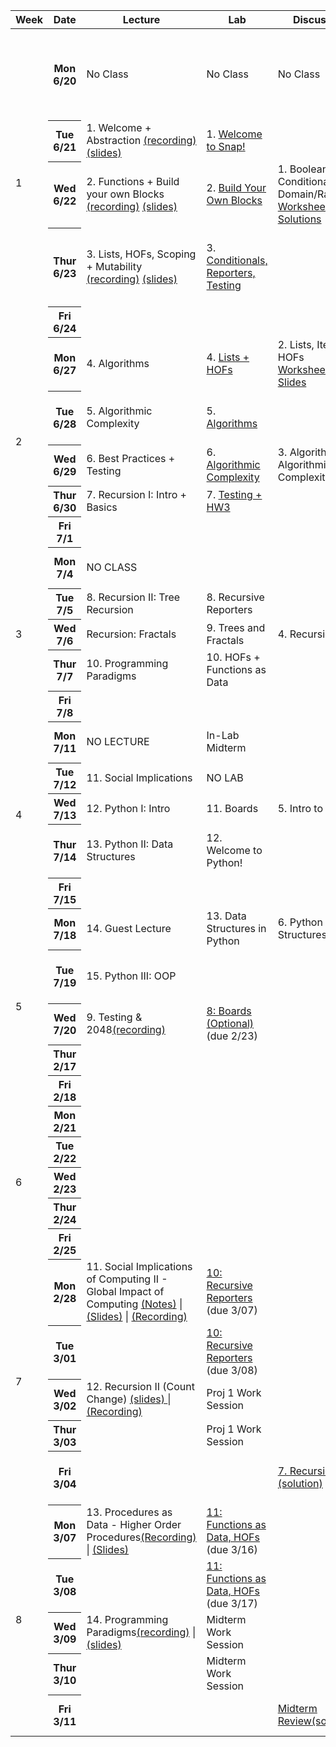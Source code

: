 <table class="table table-bordered schedule-table">
  <thead>
    <tr>
      <th class="center schedule-week-num">Week</th>
      <th>Date</th>
      <th>Lecture</th>
      <th>Lab</th>
      <th>Discussion</th>
      <th>Assignment</th>
    </tr>
  </thead>
  <tbody class="js-scheduleContent">
    <tr>
      <td rowspan=5>1</td> <!-- Week Number -->
      <!-- WEEK ONE------------------------------------------------------------ -->
      <th>Mon 6/20</th> <!-- Date -->
      <td>No Class</td> <!-- Lecture -->
      <td>No Class</td> <!-- Lab -->
      <td>No Class</td> <!-- Discussion -->
      <td>release <a href="https://www.gradescope.com/courses/404659/assignments/2107192/submissions/new">HW 0: Introduce Yourself and Syllabus Quiz</a> (due Thurs 6/23)</td> <!-- Assignment -->
    </tr>
    <tr>
      <th>Tue 6/21</th> <!-- Date -->
      <td>1. Welcome + Abstraction <a href="https://youtu.be/vqgdqUCU0AY">(recording)</a> <a href="https://docs.google.com/presentation/d/1ySmZlnVdc2sHoSZs1IWIT4t0NPsx5HLuvUEd85VgJ5c/edit?usp=sharing">(slides)</a></td> <!-- Lecture -->
      <td>1. <a href="https://cs10.org/bjc-r/topic/topic.html?topic=berkeley_bjc/intro_pair/1-introduction.topic&course=&novideo&noreading&noassignment">Welcome to Snap!</a></td> <!-- Lab -->
      <td></td> <!-- Discussion -->
      <td></td> <!-- Assignment -->
    </tr>
    <tr>
      <th>Wed 6/22 </th> <!-- Date -->
      <td>2. Functions + Build your own Blocks <a href="https://youtu.be/7aBX93awOuA">(recording)</a> <a href="https://docs.google.com/presentation/d/1Nv7wDxVOI4C5Et2-K-UNAxBqHMnzud7muP39tl0iqiA/edit?usp=sharing">(slides)</a></td> <!-- Lecture -->
      <td>2. <a href="https://cs10.org/bjc-r/topic/topic.html?topic=berkeley_bjc/intro_pair/2-loops-variables.topic&course=&novideo&noreading&noassignment">Build Your Own Blocks</a></td> <!-- Lab -->
      <td>1. Booleans, Conditionals, Domain/Range<br/>
      <a href="https://drive.google.com/file/d/1uVUsnNV9IpOFV356mY2GetOKUYLko_y8/view?usp=sharing">Worksheet</a><br/>
      <a href = "https://drive.google.com/file/d/1a4WbkXI30o8dj-gKdPTmsQ4u1XVfVvnJ/view?usp=sharing">Solutions</a></td> <!-- Discussion -->
      <td>HW 1: Wordmatch due(6/27)<br/>
      <a href = "https://cs10.org/su22/assignment/?https://docs.google.com/document/d/e/2PACX-1vQTzZytQuk8UaeSgzQRn1rXgCFnjXiQqIPCTrzgmQe175dM1CgNzr5nyz6KBaokAHV574V-nuARPE3q/pub">HW 1 Specs</a></td> <!-- Assignment -->
    </tr>
    <tr>
      <th>Thur 6/23</th> <!-- Date -->
      <td>3. Lists, HOFs, Scoping + Mutability <a href="https://youtu.be/dcVvhKcpGJg">(recording)</a> <a href="https://docs.google.com/presentation/d/1Gnq1Sne9bDGyavdZB4mSGLJPQAu-WfPwT0HDgjzAcuc/edit?usp=sharing">(slides)</a></td> <!-- Lecture -->
      <td>3. <a href="https://cs10.org/bjc-r/topic/topic.html?topic=berkeley_bjc/intro_pair/2-conditionals-testing-su21.topic&course=&novideo&noreading&noassignment">Conditionals, Reporters, Testing</a></td> <!-- Lab -->
      <td></td> <!-- Discussion -->
      <td>HW 0: Introduce Yourself and Syllabus Quiz due</td> <!-- Assignment -->
    </tr>
    <tr>
      <th>Fri 6/24</th> <!-- Date -->
      <td></td> <!-- Lecture -->
      <td></td> <!-- Lab -->
      <td></td> <!-- Discussion -->
      <td></td> <!-- Assignment -->
    </tr>
    <!-- WEEK TWO------------------------------------------------------------ -->
    <tr>
      <td rowspan=5>2</td>
      <th>Mon 6/27</th> <!-- Date -->
      <td>4. Algorithms</td> <!-- Lecture -->
      <td>4. <a href="https://cs10.org/bjc-r/topic/topic.html?topic=berkeley_bjc/lists/lists-I.topic&course=&novideo&noreading&noassignment">Lists + HOFs</a></td> <!-- Lab -->
      <td>2. Lists, Iteration, HOFs<br/>
      <a href="https://drive.google.com/file/d/1NkJnc7e68TcTJyB2P8NbA5j3J8Qn-WGW/view?usp=sharing">Worksheet</a></br>
      <a href="https://docs.google.com/presentation/d/1lBUEdUpM1mRSBjs4XwO9OGfR8OfTsnwMUT9Txer7YWo/edit?usp=sharing">Slides</a></td> <!-- Discussion -->
      <td>HW1: Wordmatch due</td> <!-- Assignment -->
    </tr>
    <tr>
      <th>Tue 6/28</th> <!-- Date -->
      <td>5. Algorithmic Complexity</td> <!-- Lecture -->
      <td>5. <a href="https://cs10.org/bjc-r/topic/topic.html?topic=berkeley_bjc/areas/algorithms.topic&course=&novideo&noreading&noassignment"> Algorithms</a></td> <!-- Lab -->
      <td></td><!-- Discussion -->
      <td>release HW2: Mastermind (due 7/3)</td> <!-- Assignment -->
    </tr>
    <tr>
      <th>Wed 6/29 </th> <!-- Date -->
      <td>6. Best Practices + Testing</td> <!-- Lecture -->
      <td>6. <a href="https://cs10.org/bjc-r/topic/topic.html?topic=berkeley_bjc/areas/algorithm-complexity.topic&course=&novideo&noreading&noassignment">Algorithmic Complexity</a></td> <!-- Lab -->
      <td>3. Algorithms + Algorithmic Complexity</td> <!-- Discussion -->
      <td></td> <!-- Assignment -->
    </tr>
    <tr>
      <th>Thur 6/30</th> <!-- Date -->
      <td>7. Recursion I: Intro + Basics</td> <!-- Lecture -->
      <td>7. <a href="https://cs10.org/bjc-r/topic/topic.html?topic=berkeley_bjc/2048-testing/2048.topic&course=&novideo&noreading&noassignment">Testing + HW3</a></td> <!-- Lab -->
      <td></td> <!-- Discussion -->
      <td></td> <!-- Assignment -->
    </tr>
    <tr>
      <th>Fri 7/1</th> <!-- Date -->
      <td></td> <!-- Lecture -->
      <td></td> <!-- Lab -->
      <td></td> <!-- Discussion -->
      <td></td> <!-- Assignment -->
    </tr>
    <!-- WEEK THREE------------------------------------------------------------ -->
    <tr>
      <td rowspan=5>3</td>
      <th>Mon 7/4</th> <!-- Date -->
      <td>NO CLASS</td> <!-- Lecture -->
      <td></td> <!-- Lab -->
      <td></td> <!-- Discussion -->
      <td>release HW3: 2048 (due 7/13) </td> <!-- Assignment -->
    </tr>
    <tr>
      <th>Tue 7/5</th> <!-- Date -->
      <td>8. Recursion II: Tree Recursion</td> <!-- Lecture -->
      <td>8. Recursive Reporters</td> <!-- Lab -->
      <td></td><!-- Discussion -->
      <td></td> <!-- Assignment -->
    </tr>
    <tr>
      <th>Wed 7/6 </th> <!-- Date -->
      <td>Recursion: Fractals</td> <!-- Lecture -->
      <td>9. Trees and Fractals</td> <!-- Lab -->
      <td>4. Recursion I</td> <!-- Discussion -->
      <td></td> <!-- Assignment -->
    </tr>
    <tr>
      <th>Thur 7/7</th> <!-- Date -->
      <td>10. Programming Paradigms</td> <!-- Lecture -->
      <td>10. HOFs + Functions as Data</td> <!-- Lab -->
      <td></td> <!-- Discussion -->
      <td></td> <!-- Assignment -->
    </tr>
    <tr>
      <th>Fri 7/8</th> <!-- Date -->
      <td></td> <!-- Lecture -->
      <td></td> <!-- Lab -->
      <td></td> <!-- Discussion -->
      <td></td> <!-- Assignment -->
    </tr>
    <!-- WEEK FOUR------------------------------------------------------------ -->
    <tr>
      <td rowspan=5>4</td>
      <th>Mon 7/11</th> <!-- Date -->
      <td>NO LECTURE</td> <!-- Lecture -->
      <td>In-Lab Midterm</td> <!-- Lab -->
      <td></td> <!-- Discussion -->
      <td>Paper Midterm 6-8pm PST</td> <!-- Assignment -->
    </tr>
    <tr>
      <th>Tue 7/12</th> <!-- Date -->
      <td>11. Social Implications</td> <!-- Lecture -->
      <td>NO LAB</td> <!-- Lab -->
      <td></td><!-- Discussion -->
      <td></td> <!-- Assignment -->
    </tr>
    <tr>
      <th>Wed 7/13 </th> <!-- Date -->
      <td>12. Python I: Intro</td> <!-- Lecture -->
      <td>11. Boards</td> <!-- Lab -->
      <td>5. Intro to Python</td> <!-- Discussion -->
      <td>HW3: 2048 due</td> <!-- Assignment -->
    </tr>
    <tr>
      <th>Thur 7/14</th> <!-- Date -->
      <td>13. Python II: Data Structures</td> <!-- Lecture -->
      <td>12. Welcome to Python!</td> <!-- Lab -->
      <td></td> <!-- Discussion -->
      <td>release HW4: Snap to Python Translation</td> <!-- Assignment -->
    </tr>
    <tr>
      <th>Fri 7/15</th> <!-- Date -->
      <td></td> <!-- Lecture -->
      <td></td> <!-- Lab -->
      <td></td> <!-- Discussion -->
      <td></td> <!-- Assignment -->
    </tr>
    <!-- WEEK FIVE ------------------------------------------------------------ -->
    <tr>
      <td rowspan=5>5</td>
      <th>Mon 7/18</th> <!-- Date -->
      <td>14. Guest Lecture</td> <!-- Lecture -->
      <td>13. Data Structures in Python</td> <!-- Lab -->
      <td>6. Python Data Structures</td> <!-- Discussion -->
      <td></td> <!-- Assignment -->
    </tr>
    <tr>
      <th>Tue 7/19</th> <!-- Date -->
      <td>15. Python III: OOP</td> <!-- Lecture -->
      <td></td> <!-- Lab -->
      <td></td><!-- Discussion -->
      <td>HW4: Snap to Python Translation due</td> <!-- Assignment -->
    </tr>
    <tr>
      <th>Wed 7/20 </th> <!-- Date -->
      <td>9. Testing & 2048<a href="https://youtu.be/ERiqnS-lb1I">(recording)</a> </td> <!-- Lecture -->
      <td><a href="https://beautyjoy.github.io/bjc-r/topic/topic.html?topic=berkeley_bjc/lists/tic-tac-toe.topic&course=&novideo&noreading&noassignment">8: Boards (Optional)</a>(due 2/23)</td> <!-- Lab -->
      <td></td> <!-- Discussion -->
      <td>HW2 due</td> <!-- Assignment -->
    </tr>
    <tr>
      <th>Thur 2/17</th> <!-- Date -->
      <td></td> <!-- Lecture -->
      <td></td> <!-- Lab -->
      <td></td> <!-- Discussion -->
      <td></td> <!-- Assignment -->
    </tr>
    <tr>
      <th>Fri 2/18</th> <!-- Date -->
      <td></td> <!-- Lecture -->
      <td></td> <!-- Lab -->
      <td></td> <!-- Discussion -->
      <td></td> <!-- Assignment -->
    </tr>
    <!-- WEEK SIX ------------------------------------------------------------ -->
    <tr>
      <td rowspan=5>6</td>
      <th>Mon 2/21</th> <!-- Date -->
      <td></td> <!-- Lecture -->
      <td></td> <!-- Lab -->
      <td></td> <!-- Discussion -->
      <td></td> <!-- Assignment -->
    </tr>
    <tr>
      <th>Tue 2/22</th> <!-- Date -->
      <td></td> <!-- Lecture -->
      <td></td> <!-- Lab -->
      <td></td><!-- Discussion -->
      <td></td> <!-- Assignment -->
    </tr>
    <tr>
      <th>Wed 2/23 </th> <!-- Date -->
      <td></td> <!-- Lecture -->
      <td></td> <!-- Lab -->
      <td></td> <!-- Discussion -->
      <td></td> <!-- Assignment -->
    </tr>
    <tr>
      <th>Thur 2/24</th> <!-- Date -->
      <td></td> <!-- Lecture -->
      <td></td> <!-- Lab -->
      <td></td> <!-- Discussion -->
      <td></td> <!-- Assignment -->
    </tr>
    <tr>
      <th>Fri 2/25</th> <!-- Date -->
      <td></td> <!-- Lecture -->
      <td></td> <!-- Lab -->
      <td></td> <!-- Discussion -->
      <td></td> <!-- Assignment -->
    </tr>
    <!-- WEEK SEVEN ------------------------------------------------------------ -->
    <tr>
      <td rowspan=5>7</td>
      <th>Mon 2/28</th> <!-- Date -->
      <td>11. Social Implications of Computing II - Global Impact of Computing <a href="https://docs.google.com/document/d/1fMv7_b1DNhTJmgr9gyQaHV3VWMHOHI5g9PcY39SYuLQ/edit?usp=sharing">(Notes)</a> | <a href="https://docs.google.com/presentation/d/1cK7SXNFQOaBeCs9dJBB8DsadZZMyDwocS17LVkIWNV0/edit?usp=sharing">(Slides)</a> | <a href="https://youtu.be/QmUPJv2F7wU">(Recording)</a></td> <!-- Lecture -->
      <td><a href="https://beautyjoy.github.io/bjc-r/topic/topic.html?topic=berkeley_bjc/recur/recursive-reporters-part1.topic&course=&novideo&noreading&noassignment">10: Recursive Reporters</a> (due 3/07)</td> <!-- Lab -->
      <td></td> <!-- Discussion -->
      <td></td> <!-- Assignment -->
    </tr>
    <tr>
      <th>Tue 3/01</th> <!-- Date -->
      <td></td> <!-- Lecture -->
      <td><a href="https://beautyjoy.github.io/bjc-r/topic/topic.html?topic=berkeley_bjc/recur/recursive-reporters-part1.topic&course=&novideo&noreading&noassignment">10: Recursive Reporters</a> (due 3/08)</td> <!-- Lab -->
      <td></td><!-- Discussion -->
      <td></td> <!-- Assignment -->
    </tr>
    <tr>
      <th>Wed 3/02 </th> <!-- Date -->
      <td>12. Recursion II (Count Change) <a href="https://docs.google.com/presentation/d/1tbHqA60a9Aa_Ts7B1hkr6byI0n4kPh7xq6H72BMbVLk/edit?usp=sharing"> (slides) </a> | <a href="https://youtu.be/xkS039NGBXg">(Recording)</a></td> <!-- Lecture -->
      <td>Proj 1 Work Session</td> <!-- Lab -->
      <td></td> <!-- Discussion -->
      <td>PROJ 1 due</td> <!-- Assignment -->
    </tr>
    <tr>
      <th>Thur 3/03</th> <!-- Date -->
      <td></td> <!-- Lecture -->
      <td>Proj 1 Work Session</td> <!-- Lab -->
      <td></td> <!-- Discussion -->
      <td></td> <!-- Assignment -->
    </tr>
    <tr>
      <th>Fri 3/04</th> <!-- Date -->
      <td></td> <!-- Lecture -->
      <td></td> <!-- Lab -->
      <td><a href="https://drive.google.com/file/d/1Qfo2qu0hnSt7dUyihXDUhiogcaZNfqM8/view?usp=sharing">7. Recursion II</a> <a href="https://drive.google.com/file/d/16pVU8R-UBUMnn5c2uecx2WSJbmnfSNWm/view?usp=sharing">(solution)</a></td> <!-- Discussion -->
      <td><a href="https://docs.google.com/document/d/1PkcC5cg2SMlvOBVEVkofm-FOBLeGIyfe_azUUbrbMho/edit?usp=sharing">release Proj 2: Explore Post (due 3/16)</a></td> <!-- Assignment -->
    </tr>
    <!-- WEEK EIGHT ------------------------------------------------------------ -->
    <tr>
      <td rowspan=5>8</td>
      <th>Mon 3/07</th> <!-- Date -->
      <td>13. Procedures as Data - Higher Order Procedures<a href="https://youtu.be/bwEdOUi_gPI">(Recording)</a> | <a href="https://docs.google.com/presentation/d/1Pq6FlYlbSAn5rQZ9KY5aS-wNsqSnfcnzbc4UGL2TOGU/edit?usp=sharing">(Slides)</a></td> <!-- Lecture -->
      <td><a href="https://beautyjoy.github.io/bjc-r/topic/topic.html?topic=berkeley_bjc/hofs/hofs-practice.topic&course=&novideo&noreading&noassignment">11: Functions as Data, HOFs</a> (due 3/16)</td> <!-- Lab -->
      <td></td> <!-- Discussion -->
      <td></td> <!-- Assignment -->
    </tr>
    <tr>
      <th>Tue 3/08</th> <!-- Date -->
      <td></td> <!-- Lecture -->
      <td><a href="https://beautyjoy.github.io/bjc-r/topic/topic.html?topic=berkeley_bjc/hofs/hofs-practice.topic&course=&novideo&noreading&noassignment">11: Functions as Data, HOFs</a> (due 3/17)</td> <!-- Lab -->
      <td></td><!-- Discussion -->
      <td></td> <!-- Assignment -->
    </tr>
    <tr>
      <th>Wed 3/09</th> <!-- Date -->
      <td>14. Programming Paradigms<a href="https://youtu.be/1rdEigeCuNo">(recording)</a> | <a href="https://docs.google.com/presentation/d/16YWT03vdsVoth_EiYLwvKpC8f6c7tNlQdWVMbtajvKY/edit?usp=sharing">(slides)</a></td> <!-- Lecture -->
      <td>Midterm Work Session</td> <!-- Lab -->
      <td></td> <!-- Discussion -->
      <td></td> <!-- Assignment -->
    </tr>
    <tr>
      <th>Thur 3/10</th> <!-- Date -->
      <td></td> <!-- Lecture -->
      <td>Midterm Work Session</td> <!-- Lab -->
      <td></td> <!-- Discussion -->
      <td></td> <!-- Assignment -->
    </tr>
    <tr>
      <th>Fri 3/11</th> <!-- Date -->
      <td></td> <!-- Lecture -->
      <td></td> <!-- Lab -->
      <td><a href="https://drive.google.com/file/d/1_U36sr7Ecqc4CsAjAOOlf6PBRAG6hIpN/view?usp=sharing">Midterm Review</a><a href="https://drive.google.com/file/d/1UmaYWMbc6ekyYftVBh3wBTavoYZZgZJW/view?usp=sharing">(solutions)</a></td> <!-- Discussion -->
      <td>Midterm Review Session</td> <!-- Assignment -->
    </tr>
  </tbody>
</table>
